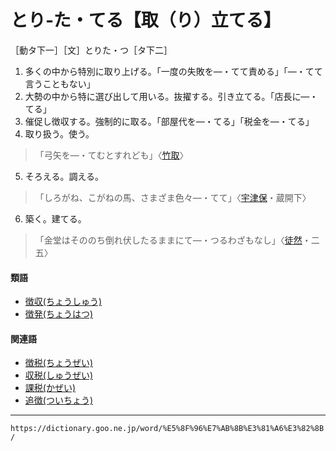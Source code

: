 # とり‐た・てる【取（り）立てる】

［動タ下一］［文］とりた・つ［タ下二］
1. 多くの中から特別に取り上げる。「一度の失敗を―・てて責める」「―・てて言うこともない」
2. 大勢の中から特に選び出して用いる。抜擢する。引き立てる。「店長に―・てる」
3. 催促し徴収する。強制的に取る。「部屋代を―・てる」「税金を―・てる」
4. 取り扱う。使う。    
>「弓矢を―・てむとすれども」〈[竹取](https://dictionary.goo.ne.jp/word/%E7%AB%B9%E5%8F%96%E7%89%A9%E8%AA%9E/#jn-136133)〉
5. そろえる。調える。    
>「しろがね、こがねの馬、さまざま色々―・てて」〈[宇津保](https://dictionary.goo.ne.jp/word/%E5%AE%87%E6%B4%A5%E4%BF%9D%E7%89%A9%E8%AA%9E/#jn-19844)・蔵開下〉
6. 築く。建てる。
>「金堂はそののち倒れ伏したるままにて―・つるわざもなし」〈[徒然](https://dictionary.goo.ne.jp/word/%E5%BE%92%E7%84%B6%E8%8D%89/#jn-148773)・二五〉
        

#### 類語

-   [徴収(ちょうしゅう)](https://dictionary.goo.ne.jp/word/%E5%BE%B4%E5%8F%8E/#jn-144346)
-   [徴発(ちょうはつ)](https://dictionary.goo.ne.jp/word/%E5%BE%B4%E7%99%BA/#jn-144770)

#### 関連語

-   [徴税(ちょうぜい)](https://dictionary.goo.ne.jp/word/%E5%BE%B4%E7%A8%8E/#jn-144487)
-   [収税(しゅうぜい)](https://dictionary.goo.ne.jp/word/%E5%8F%8E%E7%A8%8E/#jn-103983)
-   [課税(かぜい)](https://dictionary.goo.ne.jp/word/%E8%AA%B2%E7%A8%8E/#jn-41315)
-   [追徴(ついちょう)](https://dictionary.goo.ne.jp/word/%E8%BF%BD%E5%BE%B4/#jn-146079)

---
`https://dictionary.goo.ne.jp/word/%E5%8F%96%E7%AB%8B%E3%81%A6%E3%82%8B/`